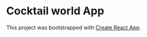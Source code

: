 # Cocktail world App
This project was bootstrapped with [Create React App](https://github.com/facebook/create-react-app).

 
